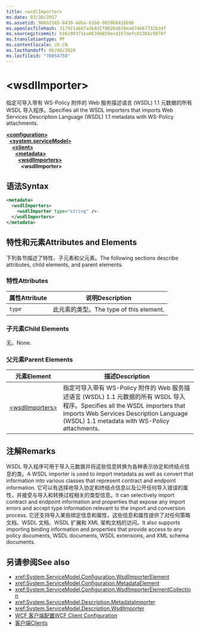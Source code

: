 ```yaml
---
title: <wsdlImporter>
ms.date: 03/30/2017
ms.assetid: 986b2165-8430-4dba-b1b8-00396841bb96
ms.openlocfilehash: 317921a66fa3b8d1f0026d676ea674b67732b3df
ms.sourcegitcommit: b16c00371ea06398859ecd157defc81301c9070f
ms.translationtype: MT
ms.contentlocale: zh-CN
ms.lasthandoff: 06/06/2020
ms.locfileid: "70854758"
---
```

# \<wsdlImporter>
<span data-ttu-id="7078f-101">指定可导入带有 WS-Policy 附件的 Web 服务描述语言 (WSDL) 1.1 元数据的所有 WSDL 导入程序。</span><span class="sxs-lookup"><span data-stu-id="7078f-101">Specifies all the WSDL importers that imports Web Services Description Language (WSDL) 1.1 metadata with WS-Policy attachments.</span></span>  
  
[**\<configuration>**](../configuration-element.md)\
&nbsp;&nbsp;[**\<system.serviceModel>**](system-servicemodel.md)\
&nbsp;&nbsp;&nbsp;&nbsp;[**\<client>**](client.md)\
&nbsp;&nbsp;&nbsp;&nbsp;&nbsp;&nbsp;[**\<metadata>**](metadata.md)\
&nbsp;&nbsp;&nbsp;&nbsp;&nbsp;&nbsp;&nbsp;&nbsp;[**\<wsdlImporters>**](wsdlimporters.md)  
&nbsp;&nbsp;&nbsp;&nbsp;&nbsp;&nbsp;&nbsp;&nbsp;&nbsp;&nbsp;**\<wsdlImporter>**  
  
## <a name="syntax"></a><span data-ttu-id="7078f-102">语法</span><span class="sxs-lookup"><span data-stu-id="7078f-102">Syntax</span></span>  
  
```xml  
<metadata>
  <wsdlImporters>
    <wsdlImporter type="string" />
  </wsdlImporters>
</metadata>
```  
  
## <a name="attributes-and-elements"></a><span data-ttu-id="7078f-103">特性和元素</span><span class="sxs-lookup"><span data-stu-id="7078f-103">Attributes and Elements</span></span>  
 <span data-ttu-id="7078f-104">下列各节描述了特性、子元素和父元素。</span><span class="sxs-lookup"><span data-stu-id="7078f-104">The following sections describe attributes, child elements, and parent elements.</span></span>  
  
### <a name="attributes"></a><span data-ttu-id="7078f-105">特性</span><span class="sxs-lookup"><span data-stu-id="7078f-105">Attributes</span></span>  
  
|<span data-ttu-id="7078f-106">属性</span><span class="sxs-lookup"><span data-stu-id="7078f-106">Attribute</span></span>|<span data-ttu-id="7078f-107">说明</span><span class="sxs-lookup"><span data-stu-id="7078f-107">Description</span></span>|  
|---------------|-----------------|  
|`type`|<span data-ttu-id="7078f-108">此元素的类型。</span><span class="sxs-lookup"><span data-stu-id="7078f-108">The type of this element.</span></span>|  
  
### <a name="child-elements"></a><span data-ttu-id="7078f-109">子元素</span><span class="sxs-lookup"><span data-stu-id="7078f-109">Child Elements</span></span>  
 <span data-ttu-id="7078f-110">无。</span><span class="sxs-lookup"><span data-stu-id="7078f-110">None.</span></span>  
  
### <a name="parent-elements"></a><span data-ttu-id="7078f-111">父元素</span><span class="sxs-lookup"><span data-stu-id="7078f-111">Parent Elements</span></span>  
  
|<span data-ttu-id="7078f-112">元素</span><span class="sxs-lookup"><span data-stu-id="7078f-112">Element</span></span>|<span data-ttu-id="7078f-113">描述</span><span class="sxs-lookup"><span data-stu-id="7078f-113">Description</span></span>|  
|-------------|-----------------|  
|[\<wsdlImporters>](wsdlimporters.md)|<span data-ttu-id="7078f-114">指定可导入带有 WS-Policy 附件的 Web 服务描述语言 (WSDL) 1.1 元数据的所有 WSDL 导入程序。</span><span class="sxs-lookup"><span data-stu-id="7078f-114">Specifies all the WSDL importers that imports Web Services Description Language (WSDL) 1.1 metadata with WS-Policy attachments.</span></span>|  
  
## <a name="remarks"></a><span data-ttu-id="7078f-115">注解</span><span class="sxs-lookup"><span data-stu-id="7078f-115">Remarks</span></span>  
 <span data-ttu-id="7078f-116">WSDL 导入程序可用于导入元数据并将这些信息转换为各种表示协定和终结点信息的类。</span><span class="sxs-lookup"><span data-stu-id="7078f-116">A WSDL importer is used to import metadata as well as convert that information into various classes that represent contract and endpoint information.</span></span> <span data-ttu-id="7078f-117">它可以有选择地导入协定和终结点信息以及公开任何导入错误的属性，并接受与导入和转换过程相关的类型信息。</span><span class="sxs-lookup"><span data-stu-id="7078f-117">It can selectively import contract and endpoint information and properties that expose any import errors and accept type information relevant to the import and conversion process.</span></span> <span data-ttu-id="7078f-118">它还支持导入某些绑定信息和属性，这些信息和属性提供了对任何策略文档、WSDL 文档、WSDL 扩展和 XML 架构文档的访问。</span><span class="sxs-lookup"><span data-stu-id="7078f-118">It also supports importing binding information and properties that provide access to any policy documents, WSDL documents, WSDL extensions, and XML schema documents.</span></span>  
  
## <a name="see-also"></a><span data-ttu-id="7078f-119">另请参阅</span><span class="sxs-lookup"><span data-stu-id="7078f-119">See also</span></span>

- <xref:System.ServiceModel.Configuration.WsdlImporterElement>
- <xref:System.ServiceModel.Configuration.MetadataElement>
- <xref:System.ServiceModel.Configuration.WsdlImporterElementCollection>
- <xref:System.ServiceModel.Description.MetadataImporter>
- <xref:System.ServiceModel.Description.WsdlImporter>
- [<span data-ttu-id="7078f-120">WCF 客户端配置</span><span class="sxs-lookup"><span data-stu-id="7078f-120">WCF Client Configuration</span></span>](../../../wcf/feature-details/client-configuration.md)
- [<span data-ttu-id="7078f-121">客户端</span><span class="sxs-lookup"><span data-stu-id="7078f-121">Clients</span></span>](../../../wcf/feature-details/clients.md)
